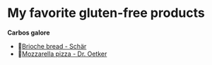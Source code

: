 # My favorite gluten-free products

**Carbos galore**

- 🍞[Brioche bread - Schär](https://www.schaer.com/en-int/products/pain-brioche)
- 🍕[Mozzarella pizza - Dr. Oetker](https://www.oetker.co.uk/uk-en/our-products/pizza/ristorante/mozzarella-gluten-free)
